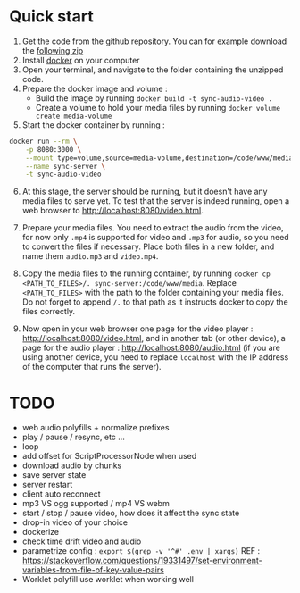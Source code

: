 Quick start
==============

1. Get the code from the github repository. You can for example download the [following zip](https://github.com/sebpiq/sync-videos-audio/archive/main.zip)
2. Install [docker]( https://docs.docker.com/get-docker/) on your computer
3. Open your terminal, and navigate to the folder containing the unzipped code.
4. Prepare the docker image and volume : 
    - Build the image by running `docker build -t sync-audio-video .`
    - Create a volume to hold your media files by running `docker volume create media-volume`
5. Start the docker container by running :

```bash
docker run --rm \
    -p 8080:3000 \
    --mount type=volume,source=media-volume,destination=/code/www/media \
    --name sync-server \
    -t sync-audio-video
```

6. At this stage, the server should be running, but it doesn't have any media files to serve yet. To test that the server is indeed running, open a web browser to [http://localhost:8080/video.html](http://localhost:8080/video.html).

7. Prepare your media files. You need to extract the audio from the video, for now only `.mp4` is supported for video and `.mp3` for audio, so you need to convert the files if necessary. Place both files in a new folder, and name them `audio.mp3` and `video.mp4`.

8. Copy the media files to the running container, by running `docker cp <PATH_TO_FILES>/. sync-server:/code/www/media`. Replace `<PATH_TO_FILES>` with the path to the folder containing your media files. Do not forget to append `/.` to that path as it instructs docker to copy the files correctly.

9. Now open in your web browser one page for the video player : [http://localhost:8080/video.html](http://localhost:8080/video.html), and in another tab (or other device), a page for the audio player : [http://localhost:8080/audio.html](http://localhost:8080/audio.html) (if you are using another device, you need to replace `localhost` with the IP address of the computer that runs the server).


TODO
=====

- web audio polyfills + normalize prefixes
- play / pause / resync, etc ...
- loop
- add offset for ScriptProcessorNode when used
- download audio by chunks
- save server state
- server restart
- client auto reconnect
- mp3 VS ogg supported / mp4 VS webm
- start / stop / pause video, how does it affect the sync state
- drop-in video of your choice
- dockerize
- check time drift video and audio
- parametrize config : `export $(grep -v '^#' .env | xargs)` REF : https://stackoverflow.com/questions/19331497/set-environment-variables-from-file-of-key-value-pairs
- Worklet polyfill use worklet when working well